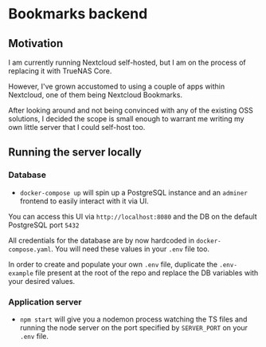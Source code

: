# Bookmarks backend

## Motivation

I am currently running Nextcloud self-hosted, but I am on the process of replacing it with TrueNAS Core.

However, I've grown accustomed to using a couple of apps within Nextcloud, one of them being Nextcloud Bookmarks.

After looking around and not being convinced with any of the existing OSS solutions, I decided the scope is small enough to warrant me writing my own little server that I could self-host too.

## Running the server locally

### Database

+ `docker-compose up` will spin up a PostgreSQL instance and an `adminer` frontend to easily interact with it via UI.

You can access this UI via `http://localhost:8080` and the DB on the default PostgreSQL port `5432`

All credentials for the database are by now hardcoded in `docker-compose.yaml`. You will need these values in your `.env` file too. 

In order to create and populate your own `.env` file, duplicate the `.env-example` file present at the root of the repo and replace the DB variables with your desired values.

### Application server

+ `npm start` will give you a nodemon process watching the TS files and running the node server on the port specified by `SERVER_PORT` on your `.env` file.